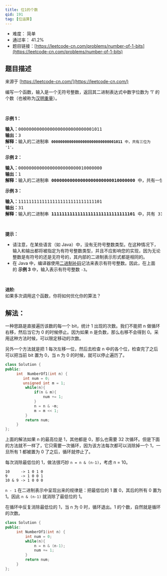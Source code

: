 ```yaml
---
title: 位1的个数
qid: 191
tag: [位运算]
---
```


- 难度： 简单
- 通过率： 41.2%
- 题目链接：[https://leetcode-cn.com/problems/number-of-1-bits](https://leetcode-cn.com/problems/number-of-1-bits)


## 题目描述

来源于 [https://leetcode-cn.com/](https://leetcode-cn.com/)

<p>编写一个函数，输入是一个无符号整数，返回其二进制表达式中数字位数为 &lsquo;1&rsquo;&nbsp;的个数（也被称为<a href="https://baike.baidu.com/item/%E6%B1%89%E6%98%8E%E9%87%8D%E9%87%8F" target="_blank">汉明重量</a>）。</p>

<p>&nbsp;</p>

<p><strong>示例 1：</strong></p>

<pre><strong>输入：</strong>00000000000000000000000000001011
<strong>输出：</strong>3
<strong>解释：</strong>输入的二进制串 <code><strong>00000000000000000000000000001011</strong>&nbsp;中，共有三位为 &#39;1&#39;。</code>
</pre>

<p><strong>示例 2：</strong></p>

<pre><strong>输入：</strong>00000000000000000000000010000000
<strong>输出：</strong>1
<strong>解释：</strong>输入的二进制串 <strong>00000000000000000000000010000000</strong>&nbsp;中，共有一位为 &#39;1&#39;。
</pre>

<p><strong>示例 3：</strong></p>

<pre><strong>输入：</strong>11111111111111111111111111111101
<strong>输出：</strong>31
<strong>解释：</strong>输入的二进制串 <strong>11111111111111111111111111111101</strong> 中，共有 31 位为 &#39;1&#39;。</pre>

<p>&nbsp;</p>

<p><strong>提示：</strong></p>

<ul>
	<li>请注意，在某些语言（如 Java）中，没有无符号整数类型。在这种情况下，输入和输出都将被指定为有符号整数类型，并且不应影响您的实现，因为无论整数是有符号的还是无符号的，其内部的二进制表示形式都是相同的。</li>
	<li>在 Java 中，编译器使用<a href="https://baike.baidu.com/item/二进制补码/5295284" target="_blank">二进制补码</a>记法来表示有符号整数。因此，在上面的&nbsp;<strong>示例 3</strong>&nbsp;中，输入表示有符号整数 <code>-3</code>。</li>
</ul>

<p>&nbsp;</p>

<p><strong>进阶</strong>:<br>
如果多次调用这个函数，你将如何优化你的算法？</p>


## 解法：

一种思路是直接遍历该数的每一个 bit，统计 1 出现的次数。我们不能把 n 做循环右移，然后当它为 0 的时候停止。因为如果 n 是负数，那么右移不会得到 0。采用这种方法时候，可以限定移动的次数。

另外一个方法就是把 1 每次左移一位，然后去检查 n 中的各个位，检查完了之后可以把当前 bit 置为 0，当 n 为 0 的时候，就可以停止遍历了。


```c++
class Solution {
public:
     int  NumberOf1(int n) {
        int num = 0;
        unsigned int m = 1;
         while(n){
             if(n & m){
                 num += 1;
             }
             n = n & ~m;
             m = m << 1;
         }
         return num;
     }
};
```

上面的解法如果 n 的最高位是 1，其他都是 0，那么也需要 32 次循环。但是下面的方法就不一样了，它只需要一次循环，因为该方法每次都可以消除掉一个 1，一旦所有 1 都被置为 0 了之后，循环就停止了。

每次消除最低位的 1，做法很巧妙 `n = n & (n-1)`，考虑 n = 10。

```
10     -> 1 0 1 0
9      -> 1 0 0 1
10 & 9 -> 1 0 0 0
```

`n - 1` 在二进制表示中呈现出来的规律是：把最低位的 1 置 0，其后的所有 0 置为 1。因此 `n & (n-1)` 就消除了最低位的 1。

在循环中反复消除最低位的 1，当 n 为 0 时，循环退出。1 的个数，自然就是循环的次数。

```c++
class Solution {
public:
     int NumberOf1(int n) {
         int num = 0;
         while(n){
             n = n & (n-1);
             num += 1;
         }
         return num;
     }
};
```